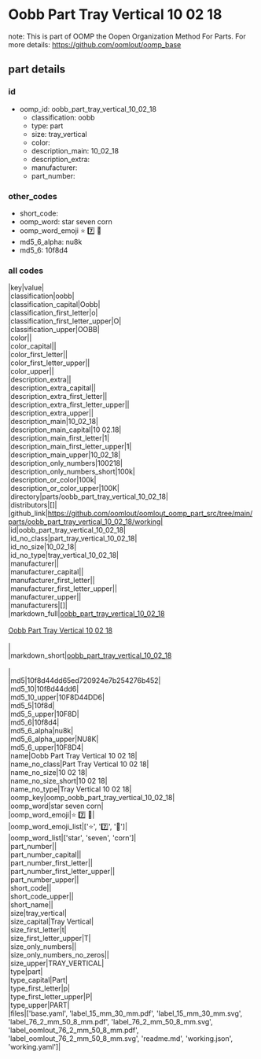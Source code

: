 # Oobb Part Tray Vertical 10 02 18  

note: This is part of OOMP the Oopen Organization Method For Parts. For more details: https://github.com/oomlout/oomp_base

##  part details





### id
* oomp_id: oobb_part_tray_vertical_10_02_18
  * classification: oobb
  * type: part
  * size: tray_vertical
  * color: 
  * description_main: 10_02_18
  * description_extra: 
  * manufacturer: 
  * part_number: 

### other_codes
* short_code: 
* oomp_word: star seven corn
* oomp_word_emoji :star: :seven: :corn:
* md5_6_alpha: nu8k
* md5_6: 10f8d4

### all codes 
|key|value|  
|classification|oobb|  
|classification_capital|Oobb|  
|classification_first_letter|o|  
|classification_first_letter_upper|O|  
|classification_upper|OOBB|  
|color||  
|color_capital||  
|color_first_letter||  
|color_first_letter_upper||  
|color_upper||  
|description_extra||  
|description_extra_capital||  
|description_extra_first_letter||  
|description_extra_first_letter_upper||  
|description_extra_upper||  
|description_main|10_02_18|  
|description_main_capital|10 02.18|  
|description_main_first_letter|1|  
|description_main_first_letter_upper|1|  
|description_main_upper|10_02_18|  
|description_only_numbers|100218|  
|description_only_numbers_short|100k|  
|description_or_color|100k|  
|description_or_color_upper|100K|  
|directory|parts/oobb_part_tray_vertical_10_02_18|  
|distributors|[]|  
|github_link|https://github.com/oomlout/oomlout_oomp_part_src/tree/main/parts/oobb_part_tray_vertical_10_02_18/working|  
|id|oobb_part_tray_vertical_10_02_18|  
|id_no_class|part_tray_vertical_10_02_18|  
|id_no_size|10_02_18|  
|id_no_type|tray_vertical_10_02_18|  
|manufacturer||  
|manufacturer_capital||  
|manufacturer_first_letter||  
|manufacturer_first_letter_upper||  
|manufacturer_upper||  
|manufacturers|[]|  
|markdown_full|[oobb_part_tray_vertical_10_02_18](https://github.com/oomlout/oomlout_oomp_part_src/tree/main/parts/oobb_part_tray_vertical_10_02_18/working)<br>[](https://github.com/oomlout/oomlout_oomp_part_src/tree/main/parts/oobb_part_tray_vertical_10_02_18/working)<br>[Oobb Part Tray Vertical 10 02 18](https://github.com/oomlout/oomlout_oomp_part_src/tree/main/parts/oobb_part_tray_vertical_10_02_18/working)<br><br>|  
|markdown_short|[oobb_part_tray_vertical_10_02_18](https://github.com/oomlout/oomlout_oomp_part_src/tree/main/parts/oobb_part_tray_vertical_10_02_18/working)<br><br>|  
|md5|10f8d44dd65ed720924e7b254276b452|  
|md5_10|10f8d44dd6|  
|md5_10_upper|10F8D44DD6|  
|md5_5|10f8d|  
|md5_5_upper|10F8D|  
|md5_6|10f8d4|  
|md5_6_alpha|nu8k|  
|md5_6_alpha_upper|NU8K|  
|md5_6_upper|10F8D4|  
|name|Oobb Part Tray Vertical 10 02 18|  
|name_no_class|Part Tray Vertical 10 02 18|  
|name_no_size|10 02 18|  
|name_no_size_short|10 02 18|  
|name_no_type|Tray Vertical 10 02 18|  
|oomp_key|oomp_oobb_part_tray_vertical_10_02_18|  
|oomp_word|star seven corn|  
|oomp_word_emoji|:star: :seven: :corn:|  
|oomp_word_emoji_list|[':star:', ':seven:', ':corn:']|  
|oomp_word_list|['star', 'seven', 'corn']|  
|part_number||  
|part_number_capital||  
|part_number_first_letter||  
|part_number_first_letter_upper||  
|part_number_upper||  
|short_code||  
|short_code_upper||  
|short_name||  
|size|tray_vertical|  
|size_capital|Tray Vertical|  
|size_first_letter|t|  
|size_first_letter_upper|T|  
|size_only_numbers||  
|size_only_numbers_no_zeros||  
|size_upper|TRAY_VERTICAL|  
|type|part|  
|type_capital|Part|  
|type_first_letter|p|  
|type_first_letter_upper|P|  
|type_upper|PART|  
|files|['base.yaml', 'label_15_mm_30_mm.pdf', 'label_15_mm_30_mm.svg', 'label_76_2_mm_50_8_mm.pdf', 'label_76_2_mm_50_8_mm.svg', 'label_oomlout_76_2_mm_50_8_mm.pdf', 'label_oomlout_76_2_mm_50_8_mm.svg', 'readme.md', 'working.json', 'working.yaml']|  
